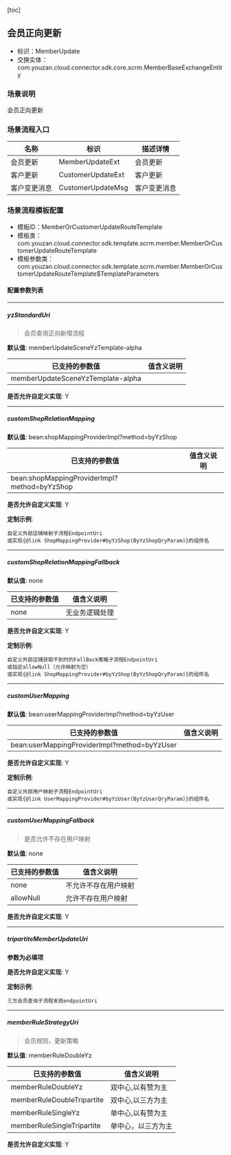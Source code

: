 [toc]

## 会员正向更新
- 标识：MemberUpdate
- 交换实体：com.youzan.cloud.connector.sdk.core.scrm.MemberBaseExchangeEntity
### 场景说明
会员正向更新
### 场景流程入口

名称 | 标识 | 描述详情
---|---|---
会员更新 | MemberUpdateExt | 会员更新
客户更新 | CustomerUpdateExt | 客户更新
客户变更消息 | CustomerUpdateMsg | 客户变更消息

### 场景流程模板配置
- 模板ID：MemberOrCustomerUpdateRouteTemplate
- 模板类：com.youzan.cloud.connector.sdk.template.scrm.member.MemberOrCustomerUpdateRouteTemplate
- 模板参数类：com.youzan.cloud.connector.sdk.template.scrm.member.MemberOrCustomerUpdateRouteTemplate$TemplateParameters

#### 配置参数列表

---
##### yzStandardUri
> 会员查询正向新增流程

**默认值**: memberUpdateSceneYzTemplate-alpha

已支持的参数值 | 值含义说明
---|---
memberUpdateSceneYzTemplate-alpha | 

**是否允许自定义实现**: Y

---
##### customShopRelationMapping
> 

**默认值**: bean:shopMappingProviderImpl?method=byYzShop

已支持的参数值 | 值含义说明
---|---
bean:shopMappingProviderImpl?method=byYzShop | 

**是否允许自定义实现**: Y


**定制示例**:
```
自定义外部店铺映射子流程EndpointUri
或实现{@link ShopMappingProvider#byYzShop(ByYzShopQryParam)}的组件名
```
---
##### customShopRelationMappingFallback
> 

**默认值**: none

已支持的参数值 | 值含义说明
---|---
none | 无业务逻辑处理

**是否允许自定义实现**: Y


**定制示例**:
```
自定义外部店铺获取不到时的FallBack策略子流程EndpointUri
或指定allowNull（允许映射为空）
或实现{@link ShopMappingProvider#byYzShop(ByYzShopQryParam)}的组件名
```
---
##### customUserMapping
> 

**默认值**: bean:userMappingProviderImpl?method=byYzUser

已支持的参数值 | 值含义说明
---|---
bean:userMappingProviderImpl?method=byYzUser | 

**是否允许自定义实现**: Y


**定制示例**:
```
自定义外部用户映射子流程EndpointUri
或实现{@link UserMappingProvider#byYzUser(ByYzUserQryParam)}的组件名
```
---
##### customUserMappingFallback
> 是否允许不存在用户映射

**默认值**: none

已支持的参数值 | 值含义说明
---|---
none | 不允许不存在用户映射
allowNull | 允许不存在用户映射

**是否允许自定义实现**: Y

---
##### tripartiteMemberUpdateUri
> 

**参数为必填项**


**是否允许自定义实现**: Y


**定制示例**:
```
三方会员查询子流程末班endpointUri
```
---
##### memberRuleStrategyUri
> 会员规则，更新策略

**默认值**: memberRuleDoubleYz

已支持的参数值 | 值含义说明
---|---
memberRuleDoubleYz | 双中心,以有赞为主
memberRuleDoubleTripartite | 双中心,以三方为主
memberRuleSingleYz | 单中心,以有赞为主
memberRuleSingleTripartite | 单中心，以三方为主

**是否允许自定义实现**: Y


